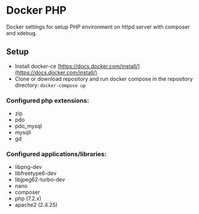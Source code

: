 # Docker PHP

Docker settings for setup PHP environment on httpd server with composer and xdebug.


## Setup
- Install docker-ce [https://docs.docker.com/install/](https://docs.docker.com/install/)
- Clone or download repository and run docker compose in the repository directory: `docker-compose up`

### Configured php extensions:
- zip
- pdo
- pdo_mysql
- mysqli
- gd

### Configured applications/libraries:
- libpng-dev
- libfreetype6-dev
- libjpeg62-turbo-dev
- nano
- composer
- php (7.2.x)
- apache2 (2.4.25)
